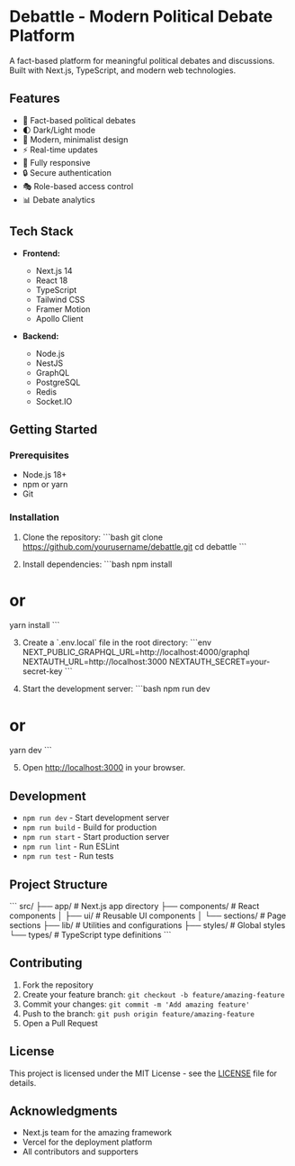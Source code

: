# Debattle - Modern Political Debate Platform

A fact-based platform for meaningful political debates and discussions. Built with Next.js, TypeScript, and modern web technologies.

## Features

- 🎯 Fact-based political debates
- 🌓 Dark/Light mode
- 🎨 Modern, minimalist design
- ⚡ Real-time updates
- 📱 Fully responsive
- 🔒 Secure authentication
- 🎭 Role-based access control
- 📊 Debate analytics

## Tech Stack

- **Frontend:**
  - Next.js 14
  - React 18
  - TypeScript
  - Tailwind CSS
  - Framer Motion
  - Apollo Client

- **Backend:**
  - Node.js
  - NestJS
  - GraphQL
  - PostgreSQL
  - Redis
  - Socket.IO

## Getting Started

### Prerequisites

- Node.js 18+ 
- npm or yarn
- Git

### Installation

1. Clone the repository:
\`\`\`bash
git clone https://github.com/yourusername/debattle.git
cd debattle
\`\`\`

2. Install dependencies:
\`\`\`bash
npm install
# or
yarn install
\`\`\`

3. Create a \`.env.local\` file in the root directory:
\`\`\`env
NEXT_PUBLIC_GRAPHQL_URL=http://localhost:4000/graphql
NEXTAUTH_URL=http://localhost:3000
NEXTAUTH_SECRET=your-secret-key
\`\`\`

4. Start the development server:
\`\`\`bash
npm run dev
# or
yarn dev
\`\`\`

5. Open [http://localhost:3000](http://localhost:3000) in your browser.

## Development

- `npm run dev` - Start development server
- `npm run build` - Build for production
- `npm run start` - Start production server
- `npm run lint` - Run ESLint
- `npm run test` - Run tests

## Project Structure

\`\`\`
src/
├── app/              # Next.js app directory
├── components/       # React components
│   ├── ui/          # Reusable UI components
│   └── sections/    # Page sections
├── lib/             # Utilities and configurations
├── styles/          # Global styles
└── types/           # TypeScript type definitions
\`\`\`

## Contributing

1. Fork the repository
2. Create your feature branch: `git checkout -b feature/amazing-feature`
3. Commit your changes: `git commit -m 'Add amazing feature'`
4. Push to the branch: `git push origin feature/amazing-feature`
5. Open a Pull Request

## License

This project is licensed under the MIT License - see the [LICENSE](LICENSE) file for details.

## Acknowledgments

- Next.js team for the amazing framework
- Vercel for the deployment platform
- All contributors and supporters 